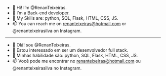 - 👋 Hi! I’m @RenanTeixeiras.
- 👀 I’m a Back-end developer.
- 🌱 My Skills are: python, SQL, Flask, HTML, CSS, JS.
- 📫 You can reach me on renanteixeiras@hotmail.com or @renanteixeirasilva on Instagram. 
---------------------------------------------------------------------------------------------
- 👋 Olá! sou @RenanTeixeiras.
- 👀 Estou interessado em ser um desenvolvedor full stack. 
- 🌱  Minhas habilidade são: python, SQL, Flask, HTML, CSS, JS.
- 📫 Você pode me encontrar no renanteixeiras@hotmail.com ou @renanteixeirasilva no Instagram. 

<!---
RenanTeixeiras/RenanTeixeiras is a ✨ special ✨ repository because its `README.md` (this file) appears on your GitHub profile.
You can click the Preview link to take a look at your changes.
--->
